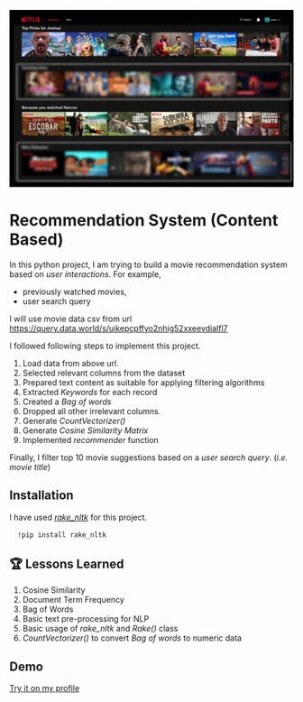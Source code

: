 ![Logo](https://github.com/tharangachaminda/content_based_recommender_system/blob/main/netflix_recommender.jpg)
# Recommendation System (Content Based)

In this python project, I am trying to build a movie recommendation system based on *user interactions*. For example, 
- previously watched movies,
- user search query

I will use movie data csv from url https://query.data.world/s/uikepcpffyo2nhig52xxeevdialfl7

I followed following steps to implement this project.
1. Load data from above url.
2. Selected relevant columns from the dataset
3. Prepared text content as suitable for applying filtering algorithms
4. Extracted *Keywords* for each record
5. Created a *Bag of words*
6. Dropped all other irrelevant columns.
7. Generate *CountVectorizer()*
8. Generate *Cosine Similarity Matrix*
9. Implemented *recommender* function


Finally, I filter top 10 movie suggestions based on a *user search query*. (*i.e. movie title*)


## Installation

I have used [*rake_nltk*](https://csurfer.github.io/rake-nltk/_build/html/index.html) for this project.

```bash
  !pip install rake_nltk
```
    
## 🏆 Lessons Learned

1. Cosine Similarity
2. Document Term Frequency
3. Bag of Words
4. Basic text pre-processing for NLP
5. Basic usage of *rake_nltk* and *Rake()* class
6. *CountVectorizer()* to convert *Bag of words* to numeric data

## Demo
[Try it on my profile](http://ec2-34-215-236-233.us-west-2.compute.amazonaws.com/recommender_content_based)

